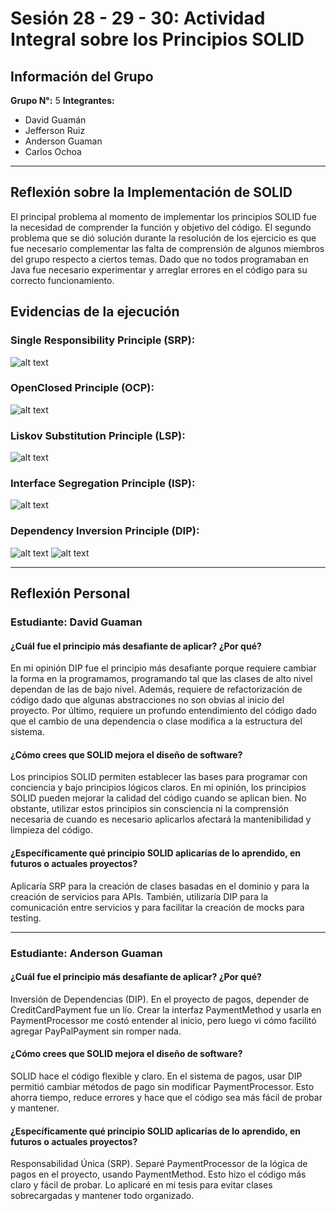 # Sesión 28 - 29 - 30: Actividad Integral sobre los Principios SOLID

## Información del Grupo
**Grupo N°:** 5
**Integrantes:**
- David Guamán 
- Jefferson Ruiz   
- Anderson Guaman
- Carlos Ochoa 
---

## Reflexión sobre la Implementación de SOLID
El principal problema al momento de implementar los principios SOLID fue la necesidad de comprender la función y objetivo del código. El segundo problema que se dió solución durante la resolución de los ejercicio es que fue necesario complementar las falta de comprensión de algunos miembros del grupo respecto a ciertos temas. Dado que no todos programaban en Java fue necesario experimentar y arreglar errores en el código para su correcto funcionamiento.

## Evidencias de la ejecución
### Single Responsibility Principle (SRP):
![alt text](<../rsc/SRP.jpg>)
### OpenClosed Principle (OCP):
![alt text](<../rsc/OCP.jpg>)
### Liskov Substitution Principle (LSP):
![alt text](<../rsc/lSP.jpg>)
### Interface Segregation Principle (ISP):
![alt text](<../rsc/ISP.jpg>)
### Dependency Inversion Principle (DIP):
![alt text](<../rsc/DIP 1.jpg>)
![alt text](<../rsc/DIP 2.jpg>)

---

## Reflexión Personal
### Estudiante: David Guaman
#### ¿Cuál fue el principio más desafiante de aplicar? ¿Por qué?
En mi opinión DIP fue el principio más desafiante porque requiere cambiar la forma en la programamos, programando tal que las clases de alto nivel dependan de las de bajo nivel.
Además, requiere de refactorización de código dado que algunas abstracciones no son obvias al inicio del proyecto.
Por último, requiere un profundo entendimiento del código dado que el cambio de una dependencia o clase modifica a la estructura del sistema.

#### ¿Cómo crees que SOLID mejora el diseño de software?
Los principios SOLID permiten establecer las bases para programar con conciencia y bajo principios lógicos claros. En mi opinión, los principios SOLID pueden mejorar la calidad del código cuando se aplican bien. No obstante, utilizar estos principios sin consciencia ni la comprensión necesaria de cuando es necesario aplicarlos afectará la mantenibilidad y limpieza del código.

#### ¿Específicamente qué principio SOLID aplicarías de lo aprendido, en futuros o actuales proyectos?
Aplicaría SRP para la creación de clases basadas en el dominio y para la creación de servicios para APIs. También, utilizaría DIP para la comunicación entre servicios y para facilitar la creación de mocks para testing.

---
### Estudiante: Anderson Guaman
#### ¿Cuál fue el principio más desafiante de aplicar? ¿Por qué?
Inversión de Dependencias (DIP). En el proyecto de pagos, depender de CreditCardPayment fue un lío. Crear la interfaz PaymentMethod y usarla en PaymentProcessor me costó entender al inicio, pero luego vi cómo facilitó agregar PayPalPayment sin romper nada.

#### ¿Cómo crees que SOLID mejora el diseño de software?
SOLID hace el código flexible y claro. En el sistema de pagos, usar DIP permitió cambiar métodos de pago sin modificar PaymentProcessor. Esto ahorra tiempo, reduce errores y hace que el código sea más fácil de probar y mantener.

#### ¿Específicamente qué principio SOLID aplicarías de lo aprendido, en futuros o actuales proyectos?
Responsabilidad Única (SRP). Separé PaymentProcessor de la lógica de pagos en el proyecto, usando PaymentMethod. Esto hizo el código más claro y fácil de probar. Lo aplicaré en mi tesis para evitar clases sobrecargadas y mantener todo organizado.